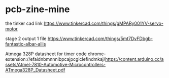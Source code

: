 # pcb-zine-mine
the tinker cad link 
https://www.tinkercad.com/things/gMPARy001YV-servo-motor

stage 2  output 1 file 
https://www.tinkercad.com/things/5mt7DvFDbgb-fantastic-albar-allis

Atmega 328P datasheet for timer code
chrome-extension://efaidnbmnnnibpcajpcglclefindmkaj/https://content.arduino.cc/assets/Atmel-7810-Automotive-Microcontrollers-ATmega328P_Datasheet.pdf
